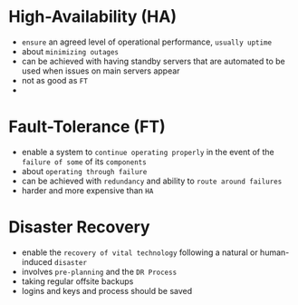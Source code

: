 # High-Availability (HA)

- `ensure` an agreed level of operational performance, `usually uptime`
- about `minimizing outages`
- can be achieved with having standby servers that are automated to be used when issues on main servers appear
- not as good as `FT`
- 
# Fault-Tolerance (FT)

- enable a system to `continue operating properly` in the event of the `failure of some` of its `components` 
- about `operating through failure`
- can be achieved with `redundancy` and ability to `route around failures`
- harder and more expensive than  `HA`

# Disaster Recovery

- enable the `recovery of vital technology` following a natural or human-induced `disaster`
- involves `pre-planning` and the `DR Process`
- taking regular offsite backups
- logins and keys and process should be saved
